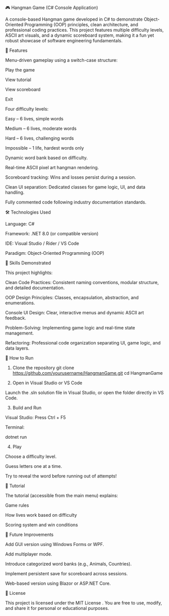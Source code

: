 🎮 Hangman Game (C# Console Application)

A console-based Hangman game developed in C# to demonstrate Object-Oriented Programming (OOP) principles, clean architecture, and professional coding practices.
This project features multiple difficulty levels, ASCII art visuals, and a dynamic scoreboard system, making it a fun yet robust showcase of software engineering fundamentals.

🚀 Features

Menu-driven gameplay using a switch-case structure:

Play the game

View tutorial

View scoreboard

Exit

Four difficulty levels:

Easy – 6 lives, simple words

Medium – 6 lives, moderate words

Hard – 6 lives, challenging words

Impossible – 1 life, hardest words only

Dynamic word bank based on difficulty.

Real-time ASCII pixel art hangman rendering.

Scoreboard tracking: Wins and losses persist during a session.

Clean UI separation: Dedicated classes for game logic, UI, and data handling.

Fully commented code following industry documentation standards.


🛠 Technologies Used

Language: C#

Framework: .NET 8.0 (or compatible version)

IDE: Visual Studio / Rider / VS Code

Paradigm: Object-Oriented Programming (OOP)

🎯 Skills Demonstrated

This project highlights:

Clean Code Practices: Consistent naming conventions, modular structure, and detailed documentation.

OOP Design Principles: Classes, encapsulation, abstraction, and enumerations.

Console UI Design: Clear, interactive menus and dynamic ASCII art feedback.

Problem-Solving: Implementing game logic and real-time state management.

Refactoring: Professional code organization separating UI, game logic, and data layers.

🧩 How to Run
1. Clone the repository
git clone https://github.com/yourusername/HangmanGame.git
cd HangmanGame

2. Open in Visual Studio or VS Code

Launch the .sln solution file in Visual Studio,
or open the folder directly in VS Code.

3. Build and Run

Visual Studio: Press Ctrl + F5

Terminal:

dotnet run

4. Play

Choose a difficulty level.

Guess letters one at a time.

Try to reveal the word before running out of attempts!

📖 Tutorial

The tutorial (accessible from the main menu) explains:

Game rules

How lives work based on difficulty

Scoring system and win conditions

🌟 Future Improvements

Add GUI version using Windows Forms or WPF.

Add multiplayer mode.

Introduce categorized word banks (e.g., Animals, Countries).

Implement persistent save for scoreboard across sessions.

Web-based version using Blazor or ASP.NET Core.

📜 License

This project is licensed under the MIT License
.
You are free to use, modify, and share it for personal or educational purposes.
